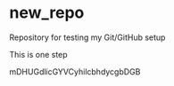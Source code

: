 # new_repo
Repository for testing my Git/GitHub setup


This is one step



mDHUGdlicGYVCyhilcbhdycgbDGB
